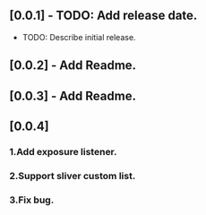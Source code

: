 ## [0.0.1] - TODO: Add release date.

* TODO: Describe initial release.

## [0.0.2] - Add Readme.

## [0.0.3] - Add Readme.

## [0.0.4]
### 1.Add exposure listener.
### 2.Support sliver custom list.
### 3.Fix bug.